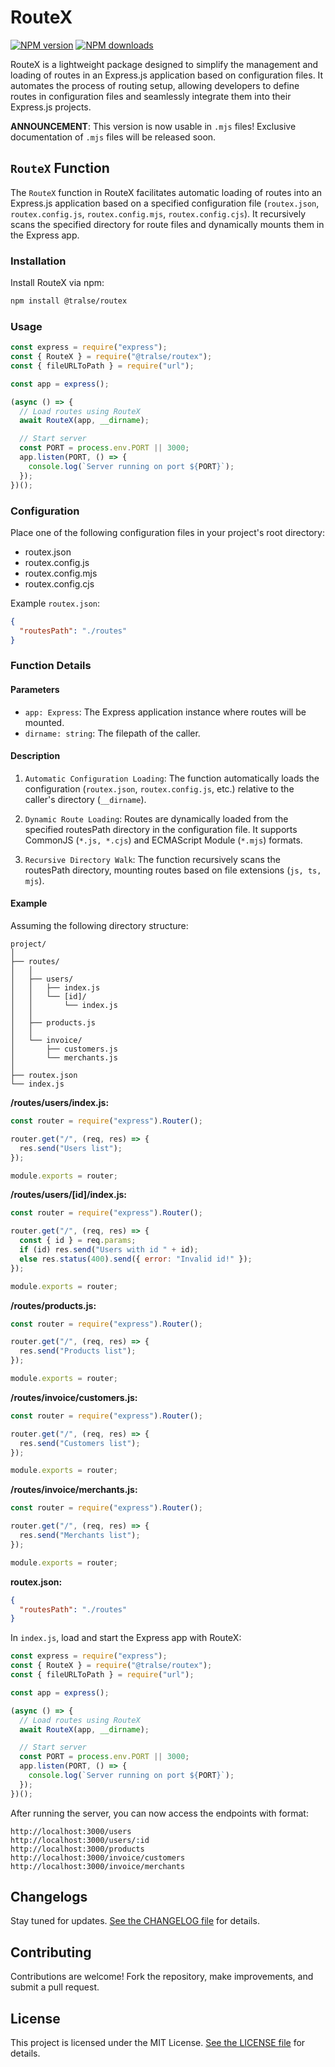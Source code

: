 # RouteX

<span class="badge-npmversion"><a href="https://npmjs.org/package/@tralse/routex" title="View this project on NPM"><img src="https://img.shields.io/npm/v/%40tralse%2Froutex" alt="NPM version" /></a></span>
<span class="badge-npmdownloads"><a href="https://npmjs.org/package/pg" title="View this project on NPM"><img src="https://img.shields.io/npm/dm/%40tralse%2Froutex.svg" alt="NPM downloads" /></a></span>

RouteX is a lightweight package designed to simplify the management and loading of routes in an Express.js application based on configuration files. It automates the process of routing setup, allowing developers to define routes in configuration files and seamlessly integrate them into their Express.js projects.

**ANNOUNCEMENT**: This version is now usable in `.mjs` files! Exclusive documentation of `.mjs` files will be released soon.

## `RouteX` Function

The `RouteX` function in RouteX facilitates automatic loading of routes into an Express.js application based on a specified configuration file (`routex.json`, `routex.config.js`, `routex.config.mjs`, `routex.config.cjs`). It recursively scans the specified directory for route files and dynamically mounts them in the Express app.

### Installation

Install RouteX via npm:

```bash
npm install @tralse/routex
```

### Usage

```javascript
const express = require("express");
const { RouteX } = require("@tralse/routex");
const { fileURLToPath } = require("url");

const app = express();

(async () => {
  // Load routes using RouteX
  await RouteX(app, __dirname);

  // Start server
  const PORT = process.env.PORT || 3000;
  app.listen(PORT, () => {
    console.log(`Server running on port ${PORT}`);
  });
})();
```

### Configuration

Place one of the following configuration files in your project's root directory:

- routex.json
- routex.config.js
- routex.config.mjs
- routex.config.cjs

Example `routex.json`:

```json
{
  "routesPath": "./routes"
}
```

### Function Details

#### Parameters

- `app: Express`: The Express application instance where routes will be mounted.
- `dirname: string`: The filepath of the caller.

#### Description

1. `Automatic Configuration Loading`: The function automatically loads the configuration (`routex.json`, `routex.config.js`, etc.) relative to the caller's directory (`__dirname`).

2. `Dynamic Route Loading`: Routes are dynamically loaded from the specified routesPath directory in the configuration file. It supports CommonJS (`*.js, *.cjs`) and ECMAScript Module (`*.mjs`) formats.

3. `Recursive Directory Walk`: The function recursively scans the routesPath directory, mounting routes based on file extensions (`js, ts, mjs`).

#### Example

Assuming the following directory structure:

```text
project/
│
├── routes/
│   │
│   ├── users/
│   │   ├── index.js
│   │   └── [id]/
│   │       └── index.js
│   │
│   ├── products.js
│   │
│   └── invoice/
│       ├── customers.js
│       └── merchants.js
│
├── routex.json
└── index.js
```

**/routes/users/index.js:**

```javascript
const router = require("express").Router();

router.get("/", (req, res) => {
  res.send("Users list");
});

module.exports = router;
```

**/routes/users/\[id\]/index.js:**

```javascript
const router = require("express").Router();

router.get("/", (req, res) => {
  const { id } = req.params;
  if (id) res.send("Users with id " + id);
  else res.status(400).send({ error: "Invalid id!" });
});

module.exports = router;
```

**/routes/products.js:**

```javascript
const router = require("express").Router();

router.get("/", (req, res) => {
  res.send("Products list");
});

module.exports = router;
```

**/routes/invoice/customers.js:**

```javascript
const router = require("express").Router();

router.get("/", (req, res) => {
  res.send("Customers list");
});

module.exports = router;
```

**/routes/invoice/merchants.js:**

```javascript
const router = require("express").Router();

router.get("/", (req, res) => {
  res.send("Merchants list");
});

module.exports = router;
```

**routex.json:**

```json
{
  "routesPath": "./routes"
}
```

In `index.js`, load and start the Express app with RouteX:

```javascript
const express = require("express");
const { RouteX } = require("@tralse/routex");
const { fileURLToPath } = require("url");

const app = express();

(async () => {
  // Load routes using RouteX
  await RouteX(app, __dirname);

  // Start server
  const PORT = process.env.PORT || 3000;
  app.listen(PORT, () => {
    console.log(`Server running on port ${PORT}`);
  });
})();
```

After running the server, you can now access the endpoints with format:

```text
http://localhost:3000/users
http://localhost:3000/users/:id
http://localhost:3000/products
http://localhost:3000/invoice/customers
http://localhost:3000/invoice/merchants
```

## Changelogs

Stay tuned for updates. [See the CHANGELOG file](./CHANGELOG.md) for details.

## Contributing

Contributions are welcome! Fork the repository, make improvements, and submit a pull request.

## License

This project is licensed under the MIT License. [See the LICENSE file](./LICENSE) for details.
